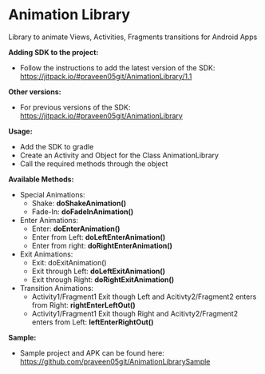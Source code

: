 # Animation Library

Library to animate Views, Activities, Fragments transitions for Android Apps

<b>Adding SDK to the project:</b>
* Follow the instructions to add the latest version of the SDK: https://jitpack.io/#praveen05git/AnimationLibrary/1.1

<b>Other versions:</b>
* For previous versions of the SDK: https://jitpack.io/#praveen05git/AnimationLibrary

<b>Usage:</b>
* Add the SDK to gradle
* Create an Activity and Object for the Class AnimationLibrary
* Call the required methods through the object

<b>Available Methods:</b>
* Special Animations:
  * Shake: <b>doShakeAnimation()</b>
  * Fade-In: <b>doFadeInAnimation()</b>
* Enter Animations:
  * Enter: <b>doEnterAnimation()</b>
  * Enter from Left: <b>doLeftEnterAnimation()</b>
  * Enter from right: <b>doRightEnterAnimation()</b>
* Exit Animations:
  * Exit: doExitAnimation()
  * Exit through Left: <b>doLeftExitAnimation()</b>
  * Exit through Right: <b>doRightExitAnimation()</b>
* Transition Animations:
  * Activity1/Fragment1 Exit though Left and Acitivty2/Fragment2 enters from Right: <b>rightEnterLeftOut()</b>
  * Activity1/Fragment1 Exit though Right and Acitivty2/Fragment2 enters from Left: <b>leftEnterRightOut()</b>
  
<b>Sample:</b>
* Sample project and APK can be found here: https://github.com/praveen05git/AnimationLibrarySample

